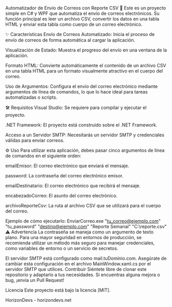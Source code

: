 Automatizador de Envío de Correos con Reporte CSV 🚀
Este es un proyecto simple en C# y WPF que automatiza el envío de correos electrónicos. Su función principal es leer un archivo CSV, convertir los datos en una tabla HTML y enviar esta tabla como cuerpo de un correo electrónico.

✨ Características
Envío de Correos Automatizado: Inicia el proceso de envío de correos de forma automática al cargar la aplicación.

Visualización de Estado: Muestra el progreso del envío en una ventana de la aplicación.

Formato HTML: Convierte automáticamente el contenido de un archivo CSV en una tabla HTML para un formato visualmente atractivo en el cuerpo del correo.

Uso de Argumentos: Configura el envío del correo electrónico mediante argumentos de línea de comandos, lo que lo hace ideal para tareas automatizadas o scripts.

🛠️ Requisitos
Visual Studio: Se requiere para compilar y ejecutar el proyecto.

.NET Framework: El proyecto está construido sobre el .NET Framework.

Acceso a un Servidor SMTP: Necesitarás un servidor SMTP y credenciales válidas para enviar correos.

⚙️ Uso
Para utilizar esta aplicación, debes pasar cinco argumentos de línea de comandos en el siguiente orden:

emailEmisor: El correo electrónico que enviará el mensaje.

password: La contraseña del correo electrónico emisor.

emailDestinatario: El correo electrónico que recibirá el mensaje.

encabezadoCorreo: El asunto del correo electrónico.

archivoReporteCsv: La ruta al archivo CSV que se utilizará para el cuerpo del correo.

Ejemplo de cómo ejecutarlo:
EnviarCorreo.exe "tu_correo@ejemplo.com" "tu_password" "destino@ejemplo.com" "Reporte Semanal" "C:\reporte.csv"
⚠️ Advertencia
La contraseña se maneja como un argumento de texto plano. Para una mayor seguridad en entornos de producción, se recomienda utilizar un método más seguro para manejar credenciales, como variables de entorno o un servicio de secretos.

El servidor SMTP está configurado como mail.tuDominio.com. Asegúrate de cambiar esta configuración en el archivo MainWindow.xaml.cs por el servidor SMTP que utilices.
Contribuir
Siéntete libre de clonar este repositorio y adaptarlo a tus necesidades. Si encuentras alguna mejora o bug, ¡envía un Pull Request!

Licencia
Este proyecto está bajo la licencia [MIT].

HorizonDevs - horizondevs.net